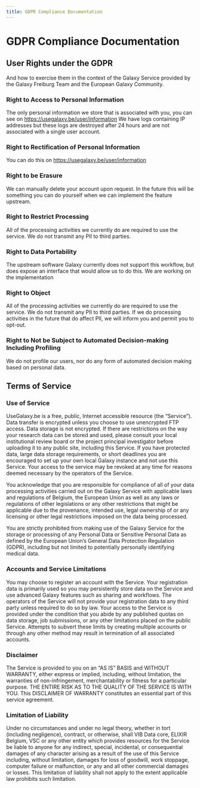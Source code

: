 ```yaml
---
title: GDPR Compliance Documentation
---
```


# GDPR Compliance Documentation

## User Rights under the GDPR

And how to exercise them in the context of the Galaxy Service provided by the Galaxy Freiburg Team and the European Galaxy Community.

### Right to Access to Personal Information
The only personal information we store that is associated with you, you can see on https://usegalaxy.be/user/information We have logs containing IP addresses but these logs are destroyed after 24 hours and are not associated with a single user account.

### Right to Rectification of Personal Information
You can do this on https://usegalaxy.be/user/information

### Right to be Erasure
We can manually delete your account upon request. In the future this will be something you can do yourself when we can implement the feature upstream.

### Right to Restrict Processing
All of the processing activities we currently do are required to use the service. We do not transmit any PII to third parties.

### Right to Data Portability
The upstream software Galaxy currently does not support this workflow, but does expose an interface that would allow us to do this. We are working on the implementation

### Right to Object
All of the processing activities we currently do are required to use the service. We do not transmit any PII to third parties. If we do processing activities in the future that do affect PII, we will inform you and permit you to opt-out.

### Right to Not be Subject to Automated Decision-making Including Profiling
We do not profile our users, nor do any form of automated decision making based on personal data.

## Terms of Service

### Use of Service
UseGalaxy.be is a free, public, Internet accessible resource (the “Service”). Data transfer is encrypted unless you choose to use unencrypted FTP access. Data storage is not encrypted. If there are restrictions on the way your research data can be stored and used, please consult your local institutional review board or the project principal investigator before uploading it to any public site, including this Service. If you have protected data, large data storage requirements, or short deadlines you are encouraged to set up your own local Galaxy instance and not use this Service. Your access to the service may be revoked at any time for reasons deemed necessary by the operators of the Service.

You acknowledge that you are responsible for compliance of all of your data processing activities carried out on the Galaxy Service with applicable laws and regulations of Belgium, the European Union as well as any laws or regulations of other legislations or any other restrictions that might be applicable due to the provenance, intended use, legal ownership of or any licensing or other legal restrictions imposed on the data being processed.

You are strictly prohibited from making use of the Galaxy Service for the storage or processing of any Personal Data or Sensitive Personal Data as defined by the European Union’s General Data Protection Regulation (GDPR), including but not limited to potentially personally identifying medical data.

### Accounts and Service Limitations
You may choose to register an account with the Service. Your registration data is primarily used so you may persistently store data on the Service and use advanced Galaxy features such as sharing and workflows. The operators of the Service will not provide your registration data to any third party unless required to do so by law. Your access to the Service is provided under the condition that you abide by any published quotas on data storage, job submissions, or any other limitations placed on the public Service. Attempts to subvert these limits by creating multiple accounts or through any other method may result in termination of all associated accounts.

### Disclaimer
The Service is provided to you on an “AS IS” BASIS and WITHOUT WARRANTY, either express or implied, including, without limitation, the warranties of non-infringement, merchantability or fitness for a particular purpose. THE ENTIRE RISK AS TO THE QUALITY OF THE SERVICE IS WITH YOU. This DISCLAIMER OF WARRANTY constitutes an essential part of this service agreement.

### Limitation of Liability
Under no circumstances and under no legal theory, whether in tort (including negligence), contract, or otherwise, shall VIB Data core, ELIXIR Belgium, VSC or any other entity which provides resources for the Service be liable to anyone for any indirect, special, incidental, or consequential damages of any character arising as a result of the use of this Service including, without limitation, damages for loss of goodwill, work stoppage, computer failure or malfunction, or any and all other commercial damages or losses. This limitation of liability shall not apply to the extent applicable law prohibits such limitation.